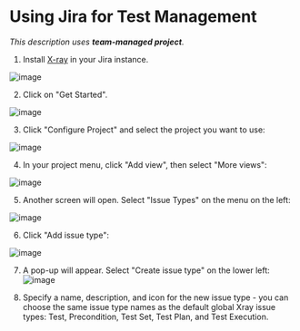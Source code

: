 # Using Jira for Test Management

_This description uses **team-managed project**._

1. Install [X-ray](https://marketplace.atlassian.com/apps/1211769/xray-test-management-for-jira?tab=overview&hosting=cloud) in your Jira instance.

![image](https://github.com/amandaestevez/softwareqa/assets/123298275/6a1315c1-3c5d-4cd2-bd81-1dcc931a20d2)

2. Click on "Get Started".

![image](https://github.com/amandaestevez/softwareqa/assets/123298275/cb09e8c5-f694-4b82-97c6-ba43e343a508)

3. Click "Configure Project" and select the project you want to use:
   
![image](https://github.com/amandaestevez/softwareqa/assets/123298275/4349f9d2-6b74-43f5-8ba8-32d9ed0a58d6)

4. In your project menu, click "Add view", then select "More views":
   
![image](https://github.com/amandaestevez/softwareqa/assets/123298275/503fff67-a3a4-4a24-aa0d-3e8d75e842bc)

5. Another screen will open. Select "Issue Types" on the menu on the left:
    
![image](https://github.com/amandaestevez/softwareqa/assets/123298275/ea9e0dda-eb27-40a5-bb89-7a47ec49a78a)

6. Click "Add issue type":
    
![image](https://github.com/amandaestevez/softwareqa/assets/123298275/d4e7aae8-df25-4305-87cb-86a2b43ec52c)

7. A pop-up will appear. Select "Create issue type" on the lower left:
![image](https://github.com/amandaestevez/softwareqa/assets/123298275/3af2f445-09e5-4d43-bfd6-9acf3cad7abe)

8. Specify a name, description, and icon for the new issue type - you can choose the same issue type names as the default global Xray issue types: Test, Precondition, Test Set, Test Plan, and Test Execution.

